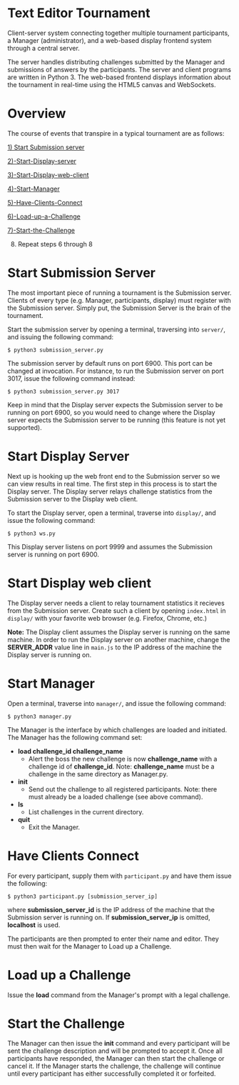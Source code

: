 Text Editor Tournament
=======================

Client-server system connecting together multiple tournament participants, a
Manager (administrator), and a web-based display frontend system through a
central server.

The server handles distributing challenges submitted by the Manager and
submissions of answers by the participants. The server and client programs are
written in Python 3. The web-based frontend displays information about the
tournament in real-time using the HTML5 canvas and WebSockets.

Overview
========

The course of events that transpire in a typical tournament are as follows:

[1) Start Submission server](#start-submission-server)

[2)-Start-Display-server](#start-display-server)

[3)-Start-Display-web-client](#start-display-web-client)

[4)-Start-Manager](#start-manager)

[5)-Have-Clients-Connect](#have-clients-connect)

[6)-Load-up-a-Challenge](#load-up-a-challenge)

[7)-Start-the-Challenge](#start-the-challenge)

8) Repeat steps 6 through 8

# Start Submission Server

The most important piece of running a tournament is the Submission server.
Clients of every type (e.g. Manager, participants, display) must register with
the Submission server. Simply put, the Submission Server is the brain of the
tournament.

Start the submission server by opening a terminal, traversing into `server/`, and
issuing the following command:

    $ python3 submission_server.py

The submission server by default runs on port 6900. This port can be changed
at invocation. For instance, to run the Submission server on port 3017, issue
the following command instead:

    $ python3 submission_server.py 3017

Keep in mind that the Display server expects the Submission server to be running
on port 6900, so you would need to change where the Display server expects the
Submission server to be running (this feature is not yet supported).


Start Display Server
====================

Next up is hooking up the web front end to the Submission server so we can view
results in real time. The first step in this process is to start the Display
server. The Display server relays challenge statistics from the Submission
server to the Display web client.

To start the Display server, open a terminal, traverse into `display/`, and issue
the following command:

    $ python3 ws.py

This Display server listens on port 9999 and assumes the Submission server is
running on port 6900.

Start Display web client
========================

The Display server needs a client to relay tournament statistics it recieves
from the Submission server. Create such a client by opening `index.html` in
`display/` with your favorite web browser (e.g. Firefox, Chrome, etc.)

**Note:** The Display client assumes the Display server is running on the same
machine. In order to run the Display server on another machine, change the
**SERVER_ADDR** value line in `main.js` to the IP address of the machine the
Display server is running on.

Start Manager
=============

Open a terminal, traverse into `manager/`, and issue the following command:

    $ python3 manager.py

The Manager is the interface by which challenges are loaded and initiated. The
Manager has the following command set:

* **load challenge_id challenge_name**
    * Alert the boss the new challenge is now **challenge_name** with a challenge
      id of **challenge_id**. Note: **challenge_name** must be a challenge in the
      same directory as Manager.py.
* **init**
    * Send out the challenge to all registered participants. Note: there must
      already be a loaded challenge (see above command).
* **ls**
    * List challenges in the current directory.
* **quit**
    * Exit the Manager.

Have Clients Connect
====================

For every participant, supply them with `participant.py` and have them issue the
following:

    $ python3 participant.py [submission_server_ip]

where **submission_server_id** is the IP address of the machine that the
Submission server is running on. If **submission_server_ip** is omitted,
**localhost** is used.

The participants are then prompted to enter their name and editor. They must
then wait for the Manager to Load up a Challenge.

Load up a Challenge
===================

Issue the **load** command from the Manager's prompt with a legal challenge.

Start the Challenge
===================

The Manager can then issue the **init** command and every participant will be
sent the challenge description and will be prompted to accept it. Once all
participants have responded, the Manager can then start the challenge or cancel
it. If the Manager starts the challenge, the challenge will continue until
every participant has either successfully completed it or forfeited.
